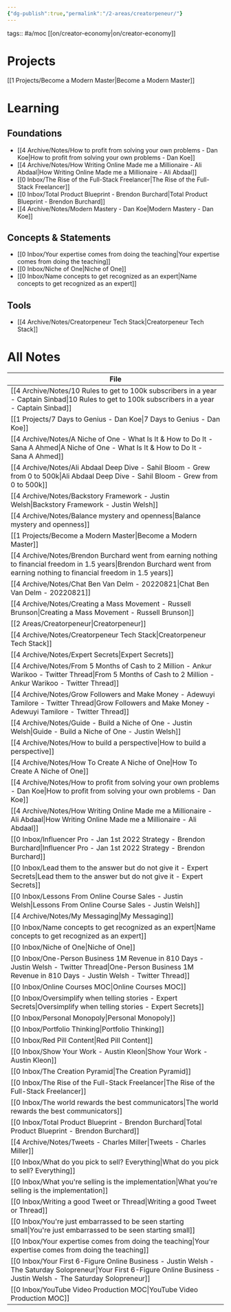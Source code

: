 ```yaml
---
{"dg-publish":true,"permalink":"/2-areas/creatorpeneur/"}
---
```



tags:: #a/moc [[on/creator-economy\|on/creator-economy]]

# Projects
[[1 Projects/Become a Modern Master\|Become a Modern Master]]

# Learning
## Foundations
- [[4 Archive/Notes/How to profit from solving your own problems - Dan Koe\|How to profit from solving your own problems - Dan Koe]]
- [[4 Archive/Notes/How Writing Online Made me a Millionaire - Ali Abdaal\|How Writing Online Made me a Millionaire - Ali Abdaal]]
- [[0 Inbox/The Rise of the Full-Stack Freelancer\|The Rise of the Full-Stack Freelancer]]
- [[0 Inbox/Total Product Blueprint - Brendon Burchard\|Total Product Blueprint - Brendon Burchard]]
- [[4 Archive/Notes/Modern Mastery - Dan Koe\|Modern Mastery - Dan Koe]]

## Concepts & Statements
- [[0 Inbox/Your expertise comes from doing the teaching\|Your expertise comes from doing the teaching]]
- [[0 Inbox/Niche of One\|Niche of One]]
- [[0 Inbox/Name concepts to get recognized as an expert\|Name concepts to get recognized as an expert]]

## Tools
- [[4 Archive/Notes/Creatorpeneur Tech Stack\|Creatorpeneur Tech Stack]]

# All Notes
| File                                                                                                                                                                              |
| --------------------------------------------------------------------------------------------------------------------------------------------------------------------------------- |
| [[4 Archive/Notes/10 Rules to get to 100k subscribers in a year - Captain Sinbad\|10 Rules to get to 100k subscribers in a year - Captain Sinbad]]                             |
| [[1 Projects/7 Days to Genius - Dan Koe\|7 Days to Genius - Dan Koe]]                                                                                                          |
| [[4 Archive/Notes/A Niche of One - What Is It & How to Do It - Sana A Ahmed\|A Niche of One - What Is It & How to Do It - Sana A Ahmed]]                                       |
| [[4 Archive/Notes/Ali Abdaal Deep Dive - Sahil Bloom - Grew from 0 to 500k\|Ali Abdaal Deep Dive - Sahil Bloom - Grew from 0 to 500k]]                                         |
| [[4 Archive/Notes/Backstory Framework - Justin Welsh\|Backstory Framework - Justin Welsh]]                                                                                     |
| [[4 Archive/Notes/Balance mystery and openness\|Balance mystery and openness]]                                                                                                 |
| [[1 Projects/Become a Modern Master\|Become a Modern Master]]                                                                                                                  |
| [[4 Archive/Notes/Brendon Burchard went from earning nothing to financial freedom in 1.5 years\|Brendon Burchard went from earning nothing to financial freedom in 1.5 years]] |
| [[4 Archive/Notes/Chat Ben Van Delm - 20220821\|Chat Ben Van Delm - 20220821]]                                                                                                 |
| [[4 Archive/Notes/Creating a Mass Movement - Russell Brunson\|Creating a Mass Movement - Russell Brunson]]                                                                     |
| [[2 Areas/Creatorpeneur\|Creatorpeneur]]                                                                                                                                       |
| [[4 Archive/Notes/Creatorpeneur Tech Stack\|Creatorpeneur Tech Stack]]                                                                                                         |
| [[4 Archive/Notes/Expert Secrets\|Expert Secrets]]                                                                                                                             |
| [[4 Archive/Notes/From 5 Months of Cash to 2 Million - Ankur Warikoo - Twitter Thread\|From 5 Months of Cash to 2 Million - Ankur Warikoo - Twitter Thread]]                   |
| [[4 Archive/Notes/Grow Followers and Make Money - Adewuyi Tamilore - Twitter Thread\|Grow Followers and Make Money - Adewuyi Tamilore - Twitter Thread]]                       |
| [[4 Archive/Notes/Guide - Build a Niche of One - Justin Welsh\|Guide - Build a Niche of One - Justin Welsh]]                                                                   |
| [[4 Archive/Notes/How to build a perspective\|How to build a perspective]]                                                                                                     |
| [[4 Archive/Notes/How To Create A Niche of One\|How To Create A Niche of One]]                                                                                                 |
| [[4 Archive/Notes/How to profit from solving your own problems - Dan Koe\|How to profit from solving your own problems - Dan Koe]]                                             |
| [[4 Archive/Notes/How Writing Online Made me a Millionaire - Ali Abdaal\|How Writing Online Made me a Millionaire - Ali Abdaal]]                                               |
| [[0 Inbox/Influencer Pro - Jan 1st 2022 Strategy - Brendon Burchard\|Influencer Pro - Jan 1st 2022 Strategy - Brendon Burchard]]                                               |
| [[0 Inbox/Lead them to the answer but do not give it - Expert Secrets\|Lead them to the answer but do not give it - Expert Secrets]]                                           |
| [[0 Inbox/Lessons From Online Course Sales - Justin Welsh\|Lessons From Online Course Sales - Justin Welsh]]                                                                   |
| [[4 Archive/Notes/My Messaging\|My Messaging]]                                                                                                                                 |
| [[0 Inbox/Name concepts to get recognized as an expert\|Name concepts to get recognized as an expert]]                                                                         |
| [[0 Inbox/Niche of One\|Niche of One]]                                                                                                                                         |
| [[0 Inbox/One-Person Business 1M Revenue in 810 Days - Justin Welsh - Twitter Thread\|One-Person Business 1M Revenue in 810 Days - Justin Welsh - Twitter Thread]]             |
| [[0 Inbox/Online Courses MOC\|Online Courses MOC]]                                                                                                                             |
| [[0 Inbox/Oversimplify when telling stories - Expert Secrets\|Oversimplify when telling stories - Expert Secrets]]                                                             |
| [[0 Inbox/Personal Monopoly\|Personal Monopoly]]                                                                                                                               |
| [[0 Inbox/Portfolio Thinking\|Portfolio Thinking]]                                                                                                                             |
| [[0 Inbox/Red Pill Content\|Red Pill Content]]                                                                                                                                 |
| [[0 Inbox/Show Your Work - Austin Kleon\|Show Your Work - Austin Kleon]]                                                                                                       |
| [[0 Inbox/The Creation Pyramid\|The Creation Pyramid]]                                                                                                                         |
| [[0 Inbox/The Rise of the Full-Stack Freelancer\|The Rise of the Full-Stack Freelancer]]                                                                                       |
| [[0 Inbox/The world rewards the best communicators\|The world rewards the best communicators]]                                                                                 |
| [[0 Inbox/Total Product Blueprint - Brendon Burchard\|Total Product Blueprint - Brendon Burchard]]                                                                             |
| [[4 Archive/Notes/Tweets - Charles Miller\|Tweets - Charles Miller]]                                                                                                           |
| [[0 Inbox/What do you pick to sell? Everything\|What do you pick to sell? Everything]]                                                                                         |
| [[0 Inbox/What you're selling is the implementation\|What you're selling is the implementation]]                                                                               |
| [[0 Inbox/Writing a good Tweet or Thread\|Writing a good Tweet or Thread]]                                                                                                     |
| [[0 Inbox/You're just embarrassed to be seen starting small\|You're just embarrassed to be seen starting small]]                                                               |
| [[0 Inbox/Your expertise comes from doing the teaching\|Your expertise comes from doing the teaching]]                                                                         |
| [[0 Inbox/Your First 6-Figure Online Business - Justin Welsh - The Saturday Solopreneur\|Your First 6-Figure Online Business - Justin Welsh - The Saturday Solopreneur]]       |
| [[0 Inbox/YouTube Video Production MOC\|YouTube Video Production MOC]]                                                                                                         |





